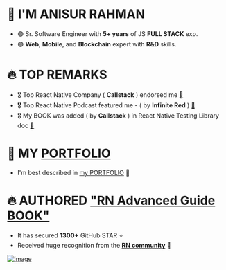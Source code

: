 # 👋 I'M ANISUR RAHMAN
- 🟣 Sr. Software Engineer with **5+ years** of JS **FULL STACK** exp.
- 🟣 **Web**, **Mobile**, and **Blockchain** expert with **R&D** skills.

# 🔥 TOP REMARKS
- 🎖️ Top React Native Company ( **Callstack** ) endorsed me [🔗](https://twitter.com/mdj_dev/status/1750908771713315326?s=20)
- 🎖️ Top React Native Podcast featured me - ( by **Infinite Red** ) [🔗](https://reactnativeradio.com/episodes/rnr-285-expo-dominates-the-app-store-and-other-news?t=23m1s)
- 🎖️ My BOOK was added ( by **Callstack** ) in React Native Testing Library doc [🔗](https://github.com/anisurrahman072/React-Native-Advanced-Guide/blob/master/Testing/RNTL-Component-Testing-ultimate-guide.md)

# 🚀 MY [PORTFOLIO](https://anis-full-stack.netlify.app/)
- I'm best described in [my PORTFOLIO](https://anis-full-stack.netlify.app/) 🚀 

# 🔥 AUTHORED ["RN Advanced Guide BOOK"](https://github.com/anisurrahman072/React-Native-Advanced-Guide)
- It has secured **1300+** GitHub STAR ⭐️
- Received huge recognition from the **[RN community](https://x.com/anis_RNCore/status/1741748480400576921)** 💯
  
[![image](https://github.com/anisurrahman072/anisurrahman072/assets/40535268/f4c1514c-2afa-4415-b060-8caccaf4290e)](https://github.com/anisurrahman072/React-Native-Advanced-Guide)


<!--
**anisurrahman072/anisurrahman072** is a ✨ _special_ ✨ repository because its `README.md` (this file) appears on your GitHub profile.

Here are some ideas to get you started:

- 🔭 I’m currently working on ...
- 🌱 I’m currently learning ...
- 👯 I’m looking to collaborate on ...
- 🤔 I’m looking for help with ...
- 💬 Ask me about ...
- 📫 How to reach me: ...
- 😄 Pronouns: ...
- ⚡ Fun fact: ...
-->
